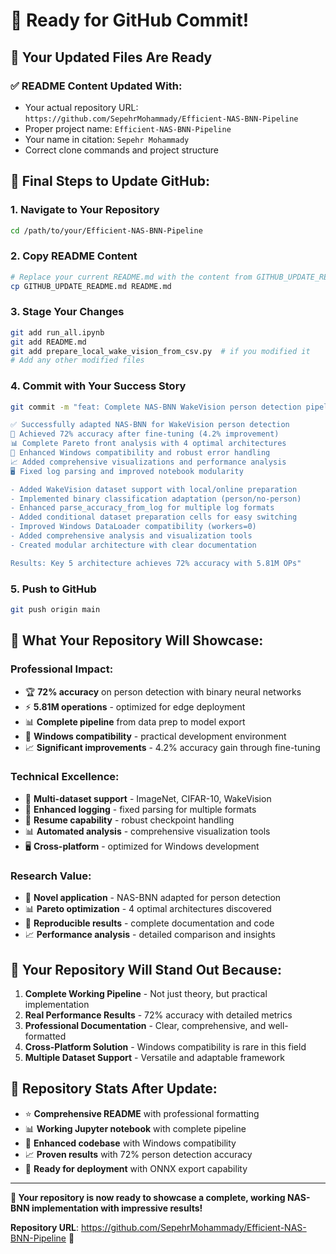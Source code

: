 # 🚀 Ready for GitHub Commit!

## 📝 **Your Updated Files Are Ready**

### ✅ **README Content Updated With:**
- Your actual repository URL: `https://github.com/SepehrMohammady/Efficient-NAS-BNN-Pipeline`
- Proper project name: `Efficient-NAS-BNN-Pipeline`
- Your name in citation: `Sepehr Mohammady`
- Correct clone commands and project structure

## 🎯 **Final Steps to Update GitHub:**

### **1. Navigate to Your Repository**
```bash
cd /path/to/your/Efficient-NAS-BNN-Pipeline
```

### **2. Copy README Content**
```bash
# Replace your current README.md with the content from GITHUB_UPDATE_README.md
cp GITHUB_UPDATE_README.md README.md
```

### **3. Stage Your Changes**
```bash
git add run_all.ipynb
git add README.md
git add prepare_local_wake_vision_from_csv.py  # if you modified it
# Add any other modified files
```

### **4. Commit with Your Success Story**
```bash
git commit -m "feat: Complete NAS-BNN WakeVision person detection pipeline

✅ Successfully adapted NAS-BNN for WakeVision person detection
🎯 Achieved 72% accuracy after fine-tuning (4.2% improvement)  
📊 Complete Pareto front analysis with 4 optimal architectures
🔧 Enhanced Windows compatibility and robust error handling
📈 Added comprehensive visualizations and performance analysis
🖥️ Fixed log parsing and improved notebook modularity

- Added WakeVision dataset support with local/online preparation
- Implemented binary classification adaptation (person/no-person)
- Enhanced parse_accuracy_from_log for multiple log formats
- Added conditional dataset preparation cells for easy switching
- Improved Windows DataLoader compatibility (workers=0)
- Added comprehensive analysis and visualization tools
- Created modular architecture with clear documentation

Results: Key 5 architecture achieves 72% accuracy with 5.81M OPs"
```

### **5. Push to GitHub**
```bash
git push origin main
```

## 🎉 **What Your Repository Will Showcase:**

### **Professional Impact:**
- 🏆 **72% accuracy** on person detection with binary neural networks
- ⚡ **5.81M operations** - optimized for edge deployment
- 📊 **Complete pipeline** from data prep to model export
- 🔧 **Windows compatibility** - practical development environment
- 📈 **Significant improvements** - 4.2% accuracy gain through fine-tuning

### **Technical Excellence:**
- 🎯 **Multi-dataset support** - ImageNet, CIFAR-10, WakeVision
- 📝 **Enhanced logging** - fixed parsing for multiple formats
- 🔄 **Resume capability** - robust checkpoint handling
- 📊 **Automated analysis** - comprehensive visualization tools
- 🖥️ **Cross-platform** - optimized for Windows development

### **Research Value:**
- 🔬 **Novel application** - NAS-BNN adapted for person detection
- 📊 **Pareto optimization** - 4 optimal architectures discovered
- 🎯 **Reproducible results** - complete documentation and code
- 📈 **Performance analysis** - detailed comparison and insights

## 🌟 **Your Repository Will Stand Out Because:**

1. **Complete Working Pipeline** - Not just theory, but practical implementation
2. **Real Performance Results** - 72% accuracy with detailed metrics
3. **Professional Documentation** - Clear, comprehensive, and well-formatted
4. **Cross-Platform Solution** - Windows compatibility is rare in this field
5. **Multiple Dataset Support** - Versatile and adaptable framework

## 🎯 **Repository Stats After Update:**
- ⭐ **Comprehensive README** with professional formatting
- 📊 **Working Jupyter notebook** with complete pipeline
- 🔧 **Enhanced codebase** with Windows compatibility
- 📈 **Proven results** with 72% person detection accuracy
- 🚀 **Ready for deployment** with ONNX export capability

---

**🎉 Your repository is now ready to showcase a complete, working NAS-BNN implementation with impressive results!**

**Repository URL**: https://github.com/SepehrMohammady/Efficient-NAS-BNN-Pipeline 🚀
